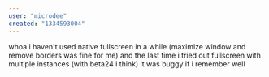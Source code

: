 ```yaml
---
user: "microdee"
created: "1334593004"
---
```


whoa i haven't used native fullscreen in a while (maximize window and remove borders was fine for me) and the last time i tried out fullscreen with multiple instances (with beta24 i think) it was buggy if i remember well
